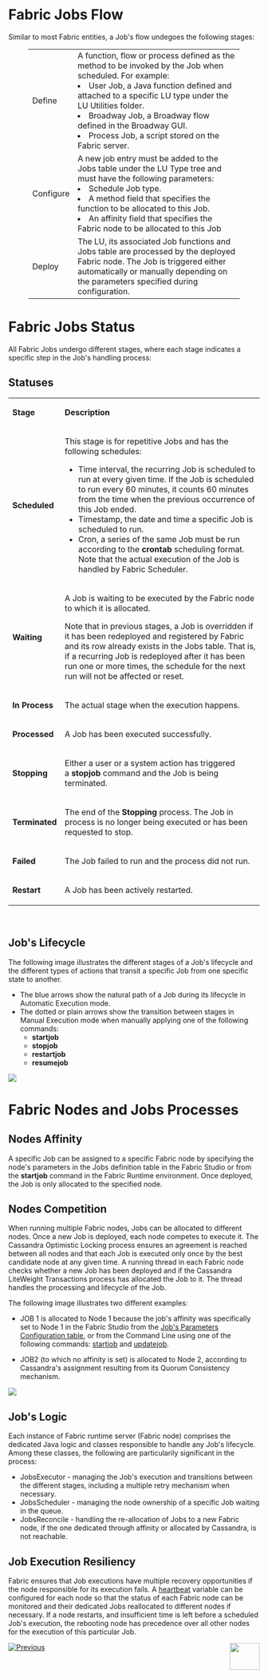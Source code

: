 # **Fabric Jobs Flow** 

Similar to most Fabric entities, a Job's flow undegoes the following stages:

<figure><table>
<thead>

<tbody><tr><td>Define</td><td>A function, flow or process defined as the method to be invoked by the Job when scheduled.  
For example: 
<Li>User Job, a Java function defined and attached to a specific LU type under the LU Utilities folder.</Li> 
<Li>Broadway Job, a Broadway flow defined in the Broadway GUI.</Li>
<Li>Process Job, a script stored on the Fabric server.</Li>
</td></tr><tr><td>Configure</td>
<td>A new job entry must be added to the Jobs table under the LU Type tree and must have the following parameters:<br><Li>Schedule Job type.</Li>
<Li>A method field that specifies the function to be allocated to this Job.</Li>
<Li>An affinity field that specifies the Fabric node to be allocated to this Job</Li> 
</td></tr><tr><td>Deploy</td><td>The LU, its associated Job functions and Jobs table are processed by the deployed Fabric node. The Job is triggered either automatically or manually depending on the parameters specified during configuration.</td></tr></tbody>
</table></figure>
 

# **Fabric Jobs Status** 

All Fabric Jobs undergo different stages, where each stage indicates a specific step in the Job's handling process:

## **Statuses**

<table>
<tbody>
<tr>
<td>
<p><strong>Stage</strong></p>
</td>
<td>
<p><strong>Description</strong></p>
</td>
</tr>
<tr>
<td>
<p><strong>Scheduled</strong></p>
</td>
<td>
<p>This stage is for repetitive Jobs and has the following schedules:</p>
<ul>
<li>Time interval, the recurring Job is scheduled to run at every given time. If the Job is scheduled to run every 60 minutes, it counts 60 minutes from the time when the previous occurrence of this Job ended.</li>
<li>Timestamp, the date and time a specific Job is scheduled to run.</li>
<li>Cron, a series of the same Job must be run according to the&nbsp;<strong>crontab</strong>&nbsp;scheduling format. Note that the actual execution of the Job is handled by Fabric Scheduler.</li>
</ul>
</td>
</tr>
<tr>
<td>
<p><strong>Waiting</strong></p>
</td>
<td>
<p>A Job is waiting to be executed by the Fabric node to which it is allocated.</p>
<p>Note that in previous stages, a Job is overridden if it has been redeployed and registered by Fabric and its row already exists in the Jobs table. That is, if a recurring Job is redeployed after it has been run one or more times, the schedule for the next run will not be affected or reset.</p>
</td>
</tr>
<tr>
<td>
<p><strong>In Process</strong></p>
</td>
<td>
<p>The actual stage when the execution happens.</p>
</td>
</tr>
<tr>
<td>
<p><strong>Processed</strong></p>
</td>
<td>
<p>A Job has been executed successfully.</p>
</td>
</tr>
<tr>
<td>
<p><strong>Stopping</strong></p>
</td>
<td>
<p>Either a user or a system action has triggered a&nbsp;<strong>stopjob</strong>&nbsp;command and the Job is being terminated.</p>
</td>
</tr>
<tr>
<td>
<p><strong>Terminated</strong></p>
</td>
<td>
<p>The end of the&nbsp;<strong>Stopping</strong>&nbsp;process. The Job in process is no longer being executed or has been requested to stop.</p>
</td>
</tr>
<tr>
<td>
<p><strong>Failed</strong></p>
</td>
<td>
<p>The Job failed to run and the process did not run.</p>
</td>
</tr>
<tr>
<td>
<p><strong>Restart</strong></p>
</td>
<td>
<p>A Job has been actively restarted.</p>
</td>
</tr>
</tbody>
</table>
<p>&nbsp;</p>



## **Job's Lifecycle**
The  following image illustrates the different stages of a Job's lifecycle and the different types of actions that transit a specific Job from one specific state to another.

-  The blue arrows show the natural path of a Job during its lifecycle in Automatic Execution mode. 
-  The dotted or plain arrows show the transition between stages in Manual Execution mode when manually applying one of the following commands:
   -  **startjob** 
   -  **stopjob**
   -  **restartjob**
   -  **resumejob**

<img src="/articles/20_jobs_and_batch_services/images/01_jobs_and_batch_services_status_flow.PNG">


# **Fabric Nodes and Jobs Processes** 

## **Nodes Affinity**

A specific Job can be assigned to a specific Fabric node by specifying the node's parameters in the Jobs definition table in the Fabric Studio or from the **startjob** command in the Fabric Runtime environment. Once deployed, the Job is only allocated to the specified node.

## **Nodes Competition**

When running multiple Fabric nodes, Jobs can be allocated to different nodes. Once a new Job is deployed, each node competes to execute it. The Cassandra Optimistic Locking process ensures an agreement is reached between all nodes and that each Job is executed only once by the best candidate node at any given time. A running thread in each Fabric node checks whether a new Job has been deployed and if the Cassandra LiteWeight Transactions process has allocated the Job to it. The thread handles the processing and lifecycle of the Job.

The following image illustrates two different examples:

- JOB 1 is allocated to Node 1 because the job's affinity was specifically set to Node 1 in the Fabric Studio from the [Job's Parameters Configuration table](/articles/20_jobs_and_batch_services/03_create_a_job.md#step-6), or from the Command Line using one of the following commands: [startjob](/articles/20_jobs_and_batch_services/04_jobs_commands.md#startjob-jobtype-namename-uiduid-affinityaffinity-argsargs-exec_intervalexecinterval) and [updatejob](/articles/20_jobs_and_batch_services/04_jobs_commands.md#updatejob-jobtype-namename-uiduid-affinityaffinity-argsargs-exec_intervalexecinterval-reset_end_timetruefalse).

- JOB2 (to which no affinity is set) is allocated to Node 2, according to Cassandra's assignment resulting from its Quorum Consistency mechanism.


<img src="/articles/20_jobs_and_batch_services/images/02_jobs_and_batch_services_Nodes_Allocation2.PNG">



## **Job's Logic**

Each instance of Fabric runtime server (Fabric node) comprises the dedicated Java logic and classes responsible to handle any Job's lifecycle. Among these classes, the following are particularily significant in the process:
- JobsExecutor - managing the Job's execution and transitions between the different stages, including a multiple retry mechanism when necessary. 
- JobsScheduler - managing the node ownership of a specific Job waiting in the queue.
- JobsReconcile - handling the re-allocation of Jobs to a new Fabric node, if the one dedicated through affinity or allocated by Cassandra, is not reachable.


## **Job Execution Resiliency**

Fabric ensures that Job executions have multiple recovery opportunities if the node responsible for its execution fails. 
A [heartbeat](/articles/20_jobs_and_batch_services/06_jobs_configuration.md#heartbeat) variable can be configured for each node so that the status of each Fabric node can be monitored and their dedicated Jobs reallocated to different nodes if necessary. 
If a node restarts, and insufficient time is left before a scheduled Job's execution, the rebooting node has precedence over all other nodes for the execution of this particular Job.


[![Previous](/articles/images/Previous.png)](/articles/20_jobs_and_batch_services/01_fabric%20jobs_overview.md)[<img align="right" width="60" height="54" src="/articles/images/Next.png">](/articles/20_jobs_and_batch_services/03_create_a_job.md)
